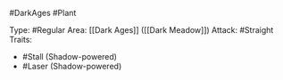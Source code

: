 #DarkAges #Plant 

Type: #Regular 
Area: [[Dark Ages]] ([[Dark Meadow]])
Attack: #Straight
Traits:
- #Stall (Shadow-powered)
- #Laser (Shadow-powered)